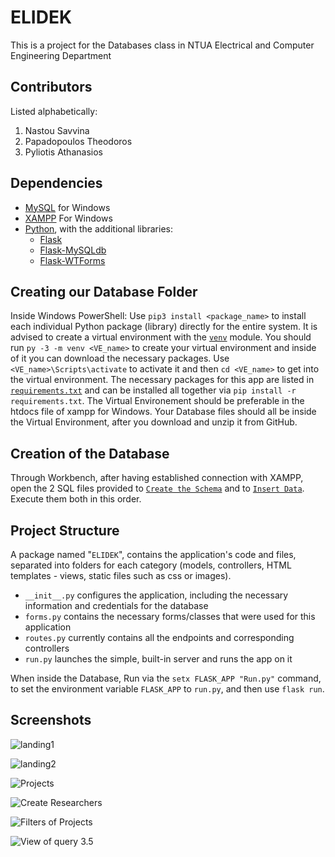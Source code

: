 # ELIDEK

This is a project for the Databases class in NTUA Electrical and Computer Engineering Department 

## Contributors
Listed alphabetically:
1. Nastou Savvina
1. Papadopoulos Theodoros
1. Pyliotis Athanasios

## Dependencies

 - [MySQL](https://dev.mysql.com/downloads/workbench/) for Windows
 - [XAMPP](https://www.apachefriends.org/download.html) For Windows
 - [Python](https://www.python.org/downloads/), with the additional libraries:
    - [Flask](https://flask.palletsprojects.com/en/2.0.x/)
    - [Flask-MySQLdb](https://flask-mysqldb.readthedocs.io/en/latest/)
    - [Flask-WTForms](https://flask-wtf.readthedocs.io/en/1.0.x/)

## Creating our Database Folder

Inside Windows PowerShell: Use `pip3 install <package_name>` to install each individual Python package (library) directly for the entire system. It is advised to create a virtual environment with the [`venv`](https://docs.python.org/3/library/venv.html) module. You should run `py -3 -m venv <VE_name>` to create your virtual environment and inside of it you can download the necessary packages. Use `<VE_name>\Scripts\activate` to activate it and then `cd <VE_name>` to get into the virtual environment. The necessary packages for this app are listed in [`requirements.txt`](https://github.com/Athan-P/Databases-Project/blob/main/requirements.txt) and can be installed all together via `pip install -r requirements.txt`. The Virtual Environement should be preferable in the htdocs file of xampp for Windows. Your Database files should all be inside the Virtual Environment, after you download and unzip it from GitHub.

## Creation of the Database

Through Workbench, after having established connection with XAMPP, open the 2 SQL files provided to [`Create the Schema`](https://github.com/Athan-P/Databases-Project/blob/main/schemaright.sql) and to [`Insert Data`](https://github.com/Athan-P/Databases-Project/blob/main/insert.sql). Execute them both in this order.

## Project Structure

A package named "`ELIDEK`", contains the application's code and files, separated into folders for each category (models, controllers, HTML templates - views, static files such as css or images).

 - `__init__.py` configures the application, including the necessary information and credentials for the database
 - `forms.py` contains the necessary forms/classes that were used for this application
 - `routes.py` currently contains all the endpoints and corresponding controllers
 - `run.py` launches the simple, built-in server and runs the app on it

When inside the Database, Run via the `setx FLASK_APP "Run.py"` command, to set the environment variable `FLASK_APP` to `run.py`, and then use `flask run`.

## Screenshots

![landing1](https://user-images.githubusercontent.com/59802631/172061833-fb437523-4930-4da7-bfa3-39b420d663ee.png)

![landing2](https://user-images.githubusercontent.com/59802631/172061870-73f3ad21-b39d-4d37-9421-3876a3a3707e.png)

![Projects](https://user-images.githubusercontent.com/59802631/172061906-b70cf51e-c8f4-4d34-8d5a-11363ade6498.png)

![Create Researchers](https://user-images.githubusercontent.com/59802631/172061936-c5dab42e-6c6e-45cf-9dbc-1710106a68f8.png)

![Filters of Projects](https://user-images.githubusercontent.com/59802631/172061963-f533dbf9-f673-43b0-9f68-009e87de3857.png)

![View of query 3.5](https://user-images.githubusercontent.com/59802631/172061990-9fa4dc0b-e203-4b5d-8c8a-8bfb6d954cf4.png)
